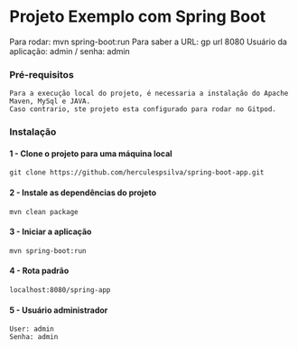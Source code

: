 # Projeto Exemplo com Spring Boot

Para rodar: mvn spring-boot:run
Para saber a URL: gp url 8080
Usuário da aplicação: admin / senha: admin

### Pré-requisitos
```
Para a execução local do projeto, é necessaria a instalação do Apache Maven, MySql e JAVA. 
Caso contrario, ste projeto esta configurado para rodar no Gitpod.
```

### Instalação
#### 1 - Clone o projeto para uma máquina local
```
git clone https://github.com/herculespsilva/spring-boot-app.git
```
#### 2 - Instale as dependências do projeto
```
mvn clean package
```
#### 3 - Iniciar a aplicação
```
mvn spring-boot:run
```
#### 4 - Rota padrão
```
localhost:8080/spring-app
```
#### 5 - Usuário administrador
```
User: admin
Senha: admin
```
